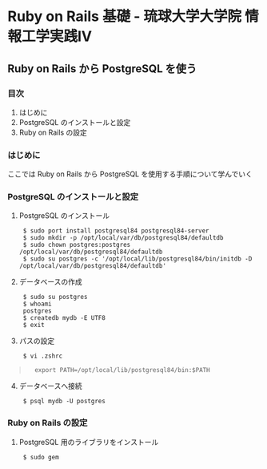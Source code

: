 Ruby on Rails 基礎 - 琉球大学大学院 情報工学実践IV
================================================================================

Ruby on Rails から PostgreSQL を使う
--------------------------------------------------------------------------------


### 目次

1. はじめに
2. PostgreSQL のインストールと設定
3. Ruby on Rails の設定


### はじめに

ここでは Ruby on Rails から PostgreSQL を使用する手順について学んでいく

### PostgreSQL のインストールと設定

1. PostgreSQL のインストール

        $ sudo port install postgresql84 postgresql84-server
        $ sudo mkdir -p /opt/local/var/db/postgresql84/defaultdb
        $ sudo chown postgres:postgres /opt/local/var/db/postgresql84/defaultdb
        $ sudo su postgres -c '/opt/local/lib/postgresql84/bin/initdb -D /opt/local/var/db/postgresql84/defaultdb'

2. データベースの作成

        $ sudo su postgres
        $ whoami
        postgres
        $ createdb mydb -E UTF8
        $ exit

3. パスの設定

        $ vi .zshrc
>       export PATH=/opt/local/lib/postgresql84/bin:$PATH

4. データベースへ接続

        $ psql mydb -U postgres


### Ruby on Rails の設定

1. PostgreSQL 用のライブラリをインストール

        $ sudo gem 

